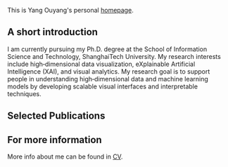 This is Yang Ouyang's personal [homepage](https://ouyang007.github.io/).

## A short introduction
I am currently pursuing my Ph.D. degree at the School of Information Science and Technology, ShanghaiTech University. 
My research interests include high‑dimensional data visualization, eXplainable Artificial Intelligence (XAI), and visual analytics. My research goal is to support people in understanding high‑dimensional data and
machine learning models by developing scalable visual interfaces and interpretable techniques.

## Selected Publications

## For more information
More info about me can be found in [CV]().


